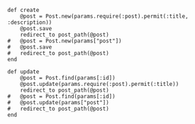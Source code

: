 	def create
		@post = Post.new(params.require(:post).permit(:title, :description))
		@post.save
		redirect_to post_path(@post)
	#   @post = Post.new(params["post"])
	#   @post.save
	#   redirect_to post_path(@post)
	end

	def update
		@post = Post.find(params[:id])
		@post.update(params.require(:post).permit(:title))
		redirect_to post_path(@post)
	#   @post = Post.find(params[:id])
	#   @post.update(params["post"])
	#   redirect_to post_path(@post)
	end